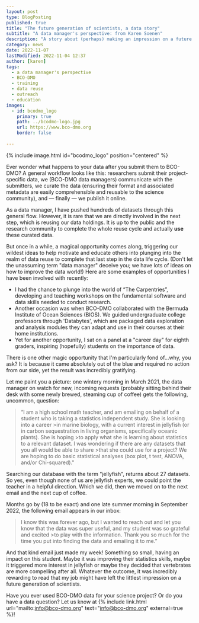 ```yaml
---
layout: post
type: BlogPosting
published: true
title: "The future generation of scientists, a data story"
subtitle: "A data manager's perspective: from Karen Soenen"
description: "A story about (perhaps) making an impression on a future generation of scientists."
category: news
date: 2022-11-07
lastModified: 2022-11-04 12:37
author: [karen]
tags: 
  - a data manager's perspective
  - BCO-DMO
  - training
  - data reuse
  - outreach 
  - education
images:
  - id: bcodmo_logo
    primary: true
    path: ../bcodmo-logo.jpg
    url: https://www.bco-dmo.org
    border: false
    
---
```

{% include image.html id="bcodmo_logo" position="centered" %}

Ever wonder what happens to your data after you submit them to BCO-DMO? A general workflow looks like this: researchers submit their project-specific data, we (BCO-DMO data managers) communicate with the submitters, we curate the data (ensuring their format and associated metadata are easily comprehensible and reusable to the science community), and — finally — we publish it online.

As a data manager, I have pushed hundreds of datasets through this general flow. However, it is rare that we are directly involved in the next step, which is reusing our data holdings. It is up to the public and the research community to complete the whole reuse cycle and actually **use** these curated data. 

But once in a while, a magical opportunity comes along, triggering our wildest ideas to help motivate and educate others into plunging into the realm of data reuse to complete that last step in the data life cycle. (Don't let the unassuming term "data manager" deceive you; we have lots of ideas on how to improve the data world!) Here are some examples of opportunities I have been involved with recently:

<ul>
<li>I had the chance to plunge into the world of “The Carpentries”, developing and teaching workshops on the fundamental software and data skills needed to conduct research.</li>
<li>Another occasion was when BCO-DMO collaborated with the Bermuda Institute of Ocean Sciences (BIOS). We guided undergraduate college professors through 'Databytes', which are packaged data exploration and analysis modules they can adapt and use in their courses at their home institutions.</li> 
<li>Yet for another opportunity, I sat on a panel at a "career day" for eighth graders, inspiring (hopefully) students on the importance of data.</li> 
</ul>

There is one other magic opportunity that I'm particularly fond of...why, you ask? It is because it came absolutely out of the blue and required no action from our side, yet the result was incredibly gratifying.

Let me paint you a picture: one wintery morning in March 2021, the data manager on watch for new, incoming requests (probably sitting behind their desk with some newly brewed, steaming cup of coffee) gets the following, uncommon, question:

>“I am a high school math teacher, and am emailing on behalf of a student who is taking a statistics independent study. She is looking into a career >in marine biology, with a current interest in jellyfish (or in carbon sequestration in living organisms, specifically oceanic plants). She is hoping >to apply what she is learning about statistics to a relevant dataset. I was wondering if there are any datasets that you all would be able to share >that she could use for a project? We are hoping to do basic statistical analyses (box plot, t test, ANOVA, and/or Chi-squared)."

Searching our database with the term "jellyfish", returns about 27 datasets. So yes, even though none of us are jellyfish experts, we could point the teacher in a helpful direction. Which we did, then we moved on to the next email and the next cup of coffee.

Months go by (18 to be exact) and one late summer morning in September 2022, the following email appears in our inbox:
> I know this was forever ago, but I wanted to reach out and let you know that the data was super useful, and my student was so grateful and excited >to play with the information. Thank you so much for the time you put into finding the data and emailing it to me.”

And that kind email just made my week! Something so small, having an impact on this student. Maybe it was improving their statistics skills, maybe it triggered more interest in jellyfish or maybe they decided that vertebrates are more compelling after all. Whatever the outcome, it was incredibly rewarding to read that my job might have left the littlest impression on a future generation of scientists.

Have you ever used BCO-DMO data for your science project? Or do you have a data question? Let us know at {% include link.html url="mailto:info@bco-dmo.org" text="info@bco-dmo.org" external=true %}!
